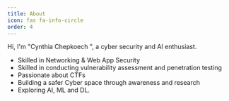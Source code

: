 ```yaml
---
title: About
icon: fas fa-info-circle
order: 4
---
```


Hi, I'm  "Cynthia Chepkoech ", a cyber security and AI enthusiast.
- Skilled in Networking & Web App Security
- Skilled in conducting vulnerability assessment and penetration testing
- Passionate about CTFs
- Building a safer Cyber space through awareness and research
- Exploring  AI, ML and DL.
  
